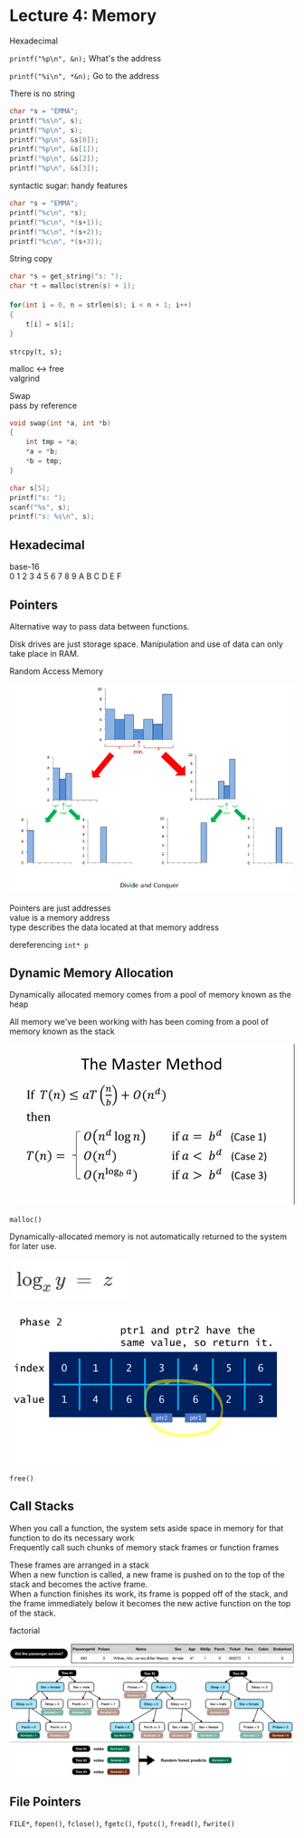 # Lecture 4: Memory

Hexadecimal 

`printf("%p\n", &n);` What's the address

`printf("%i\n", *&n);` Go to the address

There is no string

```c
char *s = "EMMA";
printf("%s\n", s);
printf("%p\n", s);
printf("%p\n", &s[0]);
printf("%p\n", &s[1]);
printf("%p\n", &s[2]);
printf("%p\n", &s[3]);
```

syntactic sugar: handy features

```c
char *s = "EMMA";
printf("%c\n", *s);
printf("%c\n", *(s+1));
printf("%c\n", *(s+2));
printf("%c\n", *(s+3));
```

String copy

```c
char *s = get_string("s: ");
char *t = malloc(stren(s) + 1);

for(int i = 0, n = strlen(s); i < n + 1; i++)
{
    t[i] = s[i];
}
```

`strcpy(t, s);`

malloc ↔ free  
valgrind

Swap  
pass by reference

```c
void swap(int *a, int *b)
{
    int tmp = *a;
    *a = *b;
    *b = tmp;
}
```

```c
char s[5];
printf("s: ");
scanf("%s", s);
printf("s: %s\n", s);
```

## Hexadecimal

base-16  
0 1 2 3 4 5 6 7 8 9 A B C D E F

## Pointers

Alternative way to pass data between functions.

Disk drives are just storage space. Manipulation and use of data can only take place in RAM.

Random Access Memory

![](../../.gitbook/assets/image%20%288%29.png)

Pointers are just addresses  
value is a memory address  
type describes the data located at that memory address

dereferencing `int* p`

## Dynamic Memory Allocation

Dynamically allocated memory comes from a pool of memory known as the heap

All memory we've been working with has been coming from a pool of memory known as the stack

![](../../.gitbook/assets/image%20%285%29.png)

`malloc()`

Dynamically-allocated memory is not automatically returned to the system for later use.

![](../../.gitbook/assets/image%20%2821%29.png)

![](../../.gitbook/assets/image%20%2823%29.png)

`free()`



## Call Stacks

When you call a function, the system sets aside space in memory for that function to do its necessary work  
Frequently call such chunks of memory stack frames or function frames

These frames are arranged in a stack  
When a new function is called, a new frame is pushed on to the top of the stack and becomes the active frame.  
When a function finishes its work, its frame is popped off of the stack, and the frame immediately below it becomes the new active function on the top of the stack.

factorial

![](../../.gitbook/assets/image%20%2830%29.png)

## File Pointers

`FILE*`, `fopen()`, `fclose()`, `fgetc()`, `fputc()`, `fread()`, `fwrite()`



